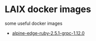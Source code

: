 # LAIX docker images

some useful docker images

- [alpine-edge-ruby-2.5.1-grpc-1.12.0](/alpine-edge-ruby-2.5.1-grpc-1.12.0/Dockerfile)